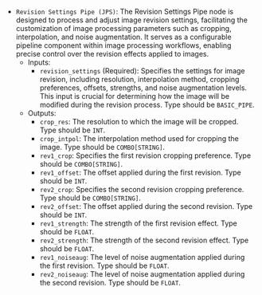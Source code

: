 - `Revision Settings Pipe (JPS)`: The Revision Settings Pipe node is designed to process and adjust image revision settings, facilitating the customization of image processing parameters such as cropping, interpolation, and noise augmentation. It serves as a configurable pipeline component within image processing workflows, enabling precise control over the revision effects applied to images.
    - Inputs:
        - `revision_settings` (Required): Specifies the settings for image revision, including resolution, interpolation method, cropping preferences, offsets, strengths, and noise augmentation levels. This input is crucial for determining how the image will be modified during the revision process. Type should be `BASIC_PIPE`.
    - Outputs:
        - `crop_res`: The resolution to which the image will be cropped. Type should be `INT`.
        - `crop_intpol`: The interpolation method used for cropping the image. Type should be `COMBO[STRING]`.
        - `rev1_crop`: Specifies the first revision cropping preference. Type should be `COMBO[STRING]`.
        - `rev1_offset`: The offset applied during the first revision. Type should be `INT`.
        - `rev2_crop`: Specifies the second revision cropping preference. Type should be `COMBO[STRING]`.
        - `rev2_offset`: The offset applied during the second revision. Type should be `INT`.
        - `rev1_strength`: The strength of the first revision effect. Type should be `FLOAT`.
        - `rev2_strength`: The strength of the second revision effect. Type should be `FLOAT`.
        - `rev1_noiseaug`: The level of noise augmentation applied during the first revision. Type should be `FLOAT`.
        - `rev2_noiseaug`: The level of noise augmentation applied during the second revision. Type should be `FLOAT`.
